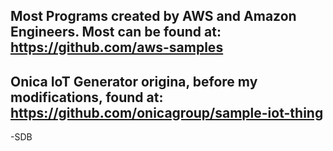 ## Most  Programs created by AWS and Amazon Engineers.  Most can be found at: https://github.com/aws-samples

## Onica IoT Generator origina,  before my modifications, found at:  https://github.com/onicagroup/sample-iot-thing

-SDB
